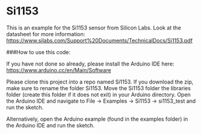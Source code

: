 # Si1153

This is an example for the Si1153 sensor from Silicon Labs. Look at the datasheet for more information: https://www.silabs.com/Support%20Documents/TechnicalDocs/Si1153.pdf

###How to use this code:

If you have not done so already, please install the Arduino IDE here: https://www.arduino.cc/en/Main/Software
  
Please clone this project into a repo named Si1153. If you download the zip, make sure to rename the folder Si1153. 
Move the Si1153 folder the libraries folder (create this folder if it does not exit) in your Arduino directory.
Open the Arduino IDE and navigate to File -> Examples -> Si1153 -> si1153_test and run the sketch.
  
Alternatively, open the Arduino example (found in the examples folder) in the Arduino IDE and run the sketch.
